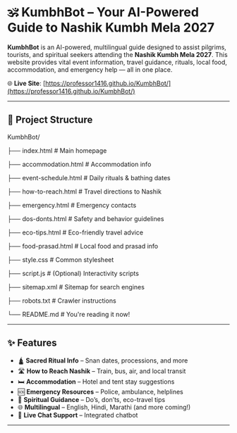 # 🕉️ KumbhBot – Your AI-Powered Guide to Nashik Kumbh Mela 2027

**KumbhBot** is an AI-powered, multilingual guide designed to assist pilgrims, tourists, and spiritual seekers attending the **Nashik Kumbh Mela 2027**. This website provides vital event information, travel guidance, rituals, local food, accommodation, and emergency help — all in one place.

🌐 **Live Site**: [https://professor1416.github.io/KumbhBot/](https://professor1416.github.io/KumbhBot/)

---

## 📁 Project Structure

KumbhBot/

├── index.html # Main homepage

├── accommodation.html # Accommodation info

├── event-schedule.html # Daily rituals & bathing dates

├── how-to-reach.html # Travel directions to Nashik

├── emergency.html # Emergency contacts

├── dos-donts.html # Safety and behavior guidelines

├── eco-tips.html # Eco-friendly travel advice

├── food-prasad.html # Local food and prasad info

├── style.css # Common stylesheet

├── script.js # (Optional) Interactivity scripts

├── sitemap.xml # Sitemap for search engines

├── robots.txt # Crawler instructions

└── README.md # You're reading it now!


---

## ✨ Features

- 🛕 **Sacred Ritual Info** – Snan dates, processions, and more
- 🛣️ **How to Reach Nashik** – Train, bus, air, and local transit
- 🛏️ **Accommodation** – Hotel and tent stay suggestions
- 🆘 **Emergency Resources** – Police, ambulance, helplines
- 🧘 **Spiritual Guidance** – Do’s, don’ts, eco-travel tips
- 🌐 **Multilingual** – English, Hindi, Marathi (and more coming!)
- 🤖 **Live Chat Support** – Integrated chatbot

---
